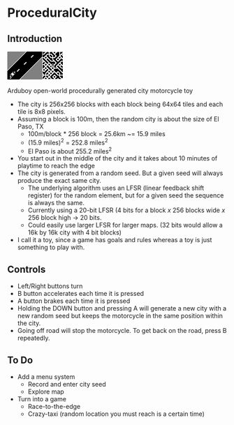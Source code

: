# ProceduralCity
## Introduction
![Demo](demo.gif)

Arduboy open-world procedurally generated city motorcycle toy
* The city is 256x256 blocks with each block being 64x64 tiles and each tile is 8x8 pixels. 
* Assuming a block is 100m, then the random city is about the size of El Paso, TX
  * 100m/block * 256 block = 25.6km ~= 15.9 miles
  * (15.9 miles)<sup>2</sup> = 252.8 miles<sup>2</sup>
  * El Paso is about 255.2 miles<sup>2</sup>
* You start out in the middle of the city and it takes about 10 minutes of playtime to reach the edge
* The city is generated from a random seed.  But a given seed will always produce the exact same city.
  * The underlying algorithm uses an LFSR (linear feedback shift register) for the random element, but for a given seed the sequence is always the same.
  * Currently using a 20-bit LFSR (4 bits for a block _x_ 256 blocks wide _x_ 256 block high -> 20 bits.
  * Could easily use larger LFSR for larger maps.  (32 bits would allow a 16k by 16k city with 4 bit blocks)
* I call it a toy, since a game has goals and rules whereas a toy is just something to play with.
## Controls
* Left/Right buttons turn
* B button accelerates each time it is pressed
* A button brakes each time it is pressed
* Holding the DOWN button and pressing A will generate a new city with a new random seed but keeps the motorcycle in the same position within the city.
* Going off road will stop the motorcycle.  To get back on the road, press B repeatedly.
## To Do
* Add a menu system
  * Record and enter city seed
  * Explore map
* Turn into a game
  * Race-to-the-edge
  * Crazy-taxi (random location you must reach is a certain time)
  
